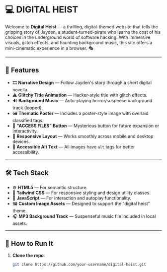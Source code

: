 # 💻 DIGITAL HEIST

Welcome to **Digital Heist** — a thrilling, digital-themed website that tells the gripping story of Jayden, a student-turned-pirate who learns the cost of his choices in the underground world of software hacking. With immersive visuals, glitch effects, and haunting background music, this site offers a mini-cinematic experience in a browser. 🎭

---

## 🌟 Features

- 🎞 **Narrative Design** — Follow Jayden's story through a short digital novella.
- ⚠️ **Glitchy Title Animation** — Hacker-style title with glitch effects.
- 🔊 **Background Music** — Auto-playing horror/suspense background track (looped).
- 🖼️ **Thematic Poster** — Includes a poster-style image with overlaid classified tags.
- 💬 **"ACCESS FILES" Button** — Mysterious button for future expansion or interactivity.
- 📱 **Responsive Layout** — Works smoothly across mobile and desktop devices.
- 🧠 **Accessible Alt Text** — All images have `alt` tags for better accessibility.

---

## 🛠️ Tech Stack

- ⚙️ **HTML5** — For semantic structure.
- 🎨 **Tailwind CSS** — For responsive styling and design utility classes.
- 📜 **JavaScript** — For interaction and autoplay functionality.
- 🖼️ **Custom Image Assets** — Designed to support the "digital heist" theme.
- 🎧 **MP3 Background Track** — Suspenseful music file included in local assets.

---

## 🚀 How to Run It

1. **Clone the repo**:
   ```bash
   git clone https://github.com/your-username/digital-heist.git
